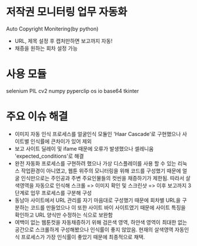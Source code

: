# 저작권 모니터링 업무 자동화
Auto Copyright Monitering(by python)
- URL, 제목 설정 후 캡처만하면 보고까지 자동!
- 채증을 원하는 회차 설정 가능

# 사용 모듈
selenium
PIL
cv2
numpy
pyperclip
os
io
base64
tkinter

# 주요 이슈 해결
- 이미지 자동 인식 프로세스를 얼굴인식 모듈인 'Haar Cascade'로 구현했으나 사이트별 인식률에 큰차이가 있어 제외
- 보고 사이트 딜레이 및 ifame 때문에 오류가 발생했으나 셀레니움 'expected_conditions'로 해결
- 완전 자동화 프로세스를 구현하려 했으나 가상 디스플레이를 사용 할 수 있는 리눅스 작업환경이 아니였고, 웹툰 위주의 모니터링을 위해 코드를 구성했기 때문에 얼굴 인식만으로는 주인공과 주변 주요인물들의 컷씬을 채증하기가 제한됨. 따라서 살색영역을 자동으로 인식해 스크롤 => 이미지 확인 및 스크린샷 => 이후 보고까지 3단계로 업무 프로세스를 구분해 구성
- 동남아 사이트에서 URL 관리를 자기 마음대로 구성했기 때문에 회차별 URL을 구분하는 코드를 만들었으나 이 또한 사이트 바이 사이트였기 때문에 사이트 특징을 확인하고 URL 양식만 수정하는 식으로 보완함
- 여백이 없는 웹툰컷을 자동채증하기 위해 검은색 영역, 하얀색 영역이 최대한 없는 공간으로 스크롤하게 구성해봤으나 인식률이 좋지 않았음. 현재의 살색영역 자동인식 프로세스가 가장 인식률이 좋았기 때문에 최종적으로 채택.
